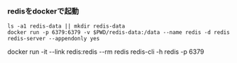 ### redisをdockerで起動
``` 
ls -a1 redis-data || mkdir redis-data
docker run -p 6379:6379 -v $PWD/redis-data:/data --name redis -d redis redis-server --appendonly yes
```
docker run -it --link redis:redis --rm redis redis-cli -h redis -p 6379

